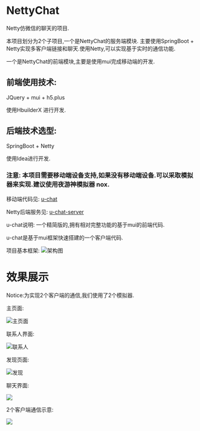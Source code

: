 
# NettyChat

Netty仿微信的聊天的项目.

本项目划分为2个子项目,一个是NettyChat的服务端模块. 主要使用SpringBoot + Netty实现多客户端链接和聊天.使用Netty,可以实现基于实时的通信功能.

一个是NettyChat的前端模块,主要是使用mui完成移动端的开发.

## 前端使用技术:

JQuery + mui + h5.plus

使用HbuilderX 进行开发.

## 后端技术选型:

SpringBoot + Netty 

使用Idea进行开发. 


### 注意: 本项目需要移动端设备支持,如果没有移动端设备.可以采取模拟器来实现.建议使用夜游神模拟器 nox.


移动端代码见:  [u-chat](https://github.com/cynen/NettyChat/tree/master/u-chat)

Netty后端服务见:  [u-chat-server](https://github.com/cynen/NettyChat/tree/master/u-chat-server)


u-chat说明: 一个精简版的,拥有相对完整功能的基于mui的前端代码.

u-chat是基于mui框架快速搭建的一个客户端代码.

项目基本框架: ![架构图](https://cynen.oss-cn-shenzhen.aliyuncs.com/github/nettychat/archive.png)


# 效果展示

Notice:为实现2个客户端的通信,我们使用了2个模拟器.

主页面:

![主页面](https://cynen.oss-cn-shenzhen.aliyuncs.com/github/nettychat/me2.png)

联系人界面:

![联系人](https://cynen.oss-cn-shenzhen.aliyuncs.com/github/nettychat/contact.png)

发现页面:

![发现](https://cynen.oss-cn-shenzhen.aliyuncs.com/github/nettychat/discover.png)

聊天界面:

![](https://cynen.oss-cn-shenzhen.aliyuncs.com/github/nettychat/main.png)


2个客户端通信示意:

![](https://cynen.oss-cn-shenzhen.aliyuncs.com/github/nettychat/communication.png)